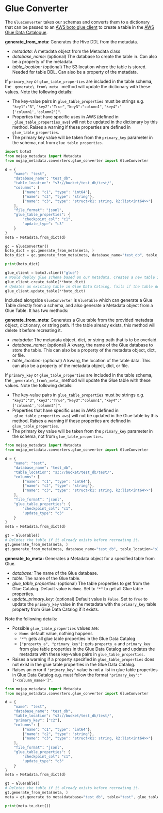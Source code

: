 # Glue Converter

The `GlueConverter` takes our schemas and converts them to a dictionary that can be passed to an [AWS boto glue client](https://boto3.amazonaws.com/v1/documentation/api/latest/reference/services/glue.html) to create a table in the [AWS Glue Data Catalogue](https://docs.aws.amazon.com/glue/latest/dg/catalog-and-crawler.html).

**generate_from_meta:** Generates the Hive DDL from the metadata.
- _metadata:_ A metadata object from the Metadata class
- _database\_name:_ (optional) The database to create the table in. Can also be a property of the metadata.
- _table\_location:_ (optional) The S3 location where the table is stored. Needed for table DDL. Can also be a property of the metadata.
    
If `primary_key` or `glue_table_properties` are included in the table schema, the `_generate\_from\_meta_` method will update the dictionary with these values. Note the following details:
- The key-value pairs in `glue_table_properties` must be strings e.g. `"key1":"3"`, `"key2":"True"`, `"key3":"column1"`, `"key4":"['column1','column2']"`.
- Properties that have specific uses in AWS (defined in `_glue_table_properties_aws`) will not be updated in the dictionary by this method. Raises a warning if these properties are defined in `glue_table_properties`.
- The primary key value will be taken from the `primary_key` parameter in the schema, not from `glue_table_properties`. 

```python
import boto3
from mojap_metadata import Metadata
from mojap_metadata.converters.glue_converter import GlueConverter

d = {
    "name": "test",
    "database_name": "test_db",
    "table_location": "s3://bucket/test_db/test/",
    "columns": [
        {"name": "c1", "type": "int64"},
        {"name": "c2", "type": "string"},
        {"name": "c3", "type": "struct<k1: string, k2:list<int64>>"}
    ],
    "file_format": "jsonl",
    "glue_table_properties": {
        "checkpoint_col": "c1", 
        "update_type": "c3"
    }
}
meta = Metadata.from_dict(d)

gc = GlueConverter()
boto_dict = gc.generate_from_meta(meta, )
boto_dict = gc.generate_from_meta(meta, database_name="test_db", table_location="s3://bucket/test_db/test/")

print(boto_dict) 

glue_client = boto3.client("glue")
# Would deploy glue schema based on our metadata. Creates a new table in Glue Data Catalog, will fail if the table already exists.
glue_client.create_table(**boto_dict) 
# Updates an existing table in Glue Data Catalog, fails if the table does not exist.
glue_client.update_table(**boto_dict) 
```

Included alongside `GlueConverter` is `GlueTable` which can generate a Glue Table directly from a schema, and also generate a Metadata object from a Glue Table. It has two methods:

**generate_from_meta:** Generates a Glue table from the provided metadata object, dictionary, or string path. If the table already exists, this method will delete it before recreating it.
- _metadata:_ The metadata object, dict, or string path that is to be overlaid.
- _database\_name:_ (optional) A kwarg, the name of the Glue database to store the table. This can also be a property of the metadata object, dict, or file.
- _table\_location:_ (optional) A kwarg, the location of the table data. This can also be a property of the metadata object, dict, or file.

If `primary_key` or `glue_table_properties` are included in the table schema, the `_generate\_from\_meta_` method will update the Glue table with these values. Note the following details:
- The key-value pairs in `glue_table_properties` must be strings e.g. `"key1":"3"`, `"key2":"True"`, `"key3":"column1"`, `"key4":"['column1','column2']"`.
- Properties that have specific uses in AWS (defined in `_glue_table_properties_aws`) will not be updated in the Glue table by this method. Raises a warning if these properties are defined in `glue_table_properties`.
- The primary key value will be taken from the `primary_key` parameter in the schema, not from `glue_table_properties`. 

```python
from mojap_metadata import Metadata
from mojap_metadata.converters.glue_converter import GlueConverter

d = {
    "name": "test",
    "database_name": "test_db",
    "table_location": "s3://bucket/test_db/test/",
    "columns": [
        {"name": "c1", "type": "int64"},
        {"name": "c2", "type": "string"},
        {"name": "c3", "type": "struct<k1: string, k2:list<int64>>"}
    ],
    "file_format": "jsonl",
    "glue_table_properties": {
        "checkpoint_col": "c1", 
        "update_type": "c3"
    }
}
meta = Metadata.from_dict(d)

gt = GlueTable()
# Deletes the table if it already exists before recreating it.
gt.generate_from_meta(meta, )
gt.generate_from_meta(meta, database_name="test_db", table_location="s3://bucket/test_db/test/")
```

**generate_to_meta:** Generates a Metadata object for a specified table from Glue.
- _database:_ The name of the Glue database.
- _table:_ The name of the Glue table.
- _glue\_table\_properties:_ (optional) The table properties to get from the Glue Catalog. Default value is `None`. Set to `"*"` to get all Glue table properties.
- _update\_primary\_key:_ (optional) Default value is `False`. Set to `True` to update the `primary_key` value in the metadata with the `primary_key` table property from Glue Data Catalog if it exists. 

Note the following details:
- Possible `glue_table_properties` values are:
    - `None`: default value, nothing happens
    - `"*"`: gets all glue table properties in the Glue Data Catalog
    - `["property_a", "primary_key"]`: gets `property_a` and `primary_key` from glue table properties in the Glue Data Catalog and updates the metadata with these key-value pairs in `glue_table_properties`.
- Raises a warning if a property specified in `glue_table_properties` does not exist in the glue table properties in the Glue Data Catalog.
- Raises an error if `"primary_key"` value is not a list in glue table properties in Glue Data Catalog e.g. must follow the format `"primary_key":"['<column_name>']"`.

```python
from mojap_metadata import Metadata
from mojap_metadata.converters.glue_converter import GlueConverter

d = {
    "name": "test",
    "database_name": "test_db",
    "table_location": "s3://bucket/test_db/test/",
    "primary_key": ["c2"],
    "columns": [
        {"name": "c1", "type": "int64"},
        {"name": "c2", "type": "string"},
        {"name": "c3", "type": "struct<k1: string, k2:list<int64>>"}
    ],
    "file_format": "jsonl",
    "glue_table_properties": {
        "checkpoint_col": "c1", 
        "update_type": "c3"
    }
}
meta = Metadata.from_dict(d)

gt = GlueTable()
# Deletes the table if it already exists before recreating it.
gt.generate_from_meta(meta, )
meta = gt.generate_to_meta(database="test_db", table="test", glue_table_properties="*", get_primary_key=True)

print(meta.to_dict())
```